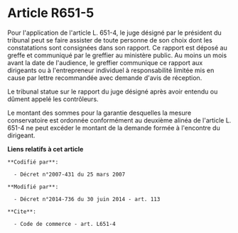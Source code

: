# Article R651-5

Pour l'application de l'article L. 651-4, le juge désigné par le président du tribunal peut se faire assister de toute
personne de son choix dont les constatations sont consignées dans son rapport. Ce rapport est déposé au greffe et communiqué
par le greffier au ministère public. Au moins un mois avant la date de l'audience, le greffier communique ce rapport aux
dirigeants ou à l'entrepreneur individuel à responsabilité limitée mis en cause par lettre recommandée avec demande d'avis de
réception.

Le tribunal statue sur le rapport du juge désigné après avoir entendu ou dûment appelé les contrôleurs. 

Le montant des sommes pour la garantie desquelles la mesure conservatoire est ordonnée conformément au deuxième alinéa de
l'article L. 651-4 ne peut excéder le montant de la demande formée à l'encontre du dirigeant.

**Liens relatifs à cet article**

	**Codifié par**:

	  - Décret n°2007-431 du 25 mars 2007

	**Modifié par**:

	  - Décret n°2014-736 du 30 juin 2014 - art. 113

	**Cite**:

	  - Code de commerce - art. L651-4
